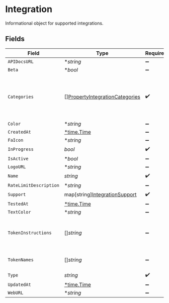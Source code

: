 # Integration

Informational object for supported integrations.


## Fields

| Field                                                                                   | Type                                                                                    | Required                                                                                | Description                                                                             |
| --------------------------------------------------------------------------------------- | --------------------------------------------------------------------------------------- | --------------------------------------------------------------------------------------- | --------------------------------------------------------------------------------------- |
| `APIDocsURL`                                                                            | **string*                                                                               | :heavy_minus_sign:                                                                      | N/A                                                                                     |
| `Beta`                                                                                  | **bool*                                                                                 | :heavy_minus_sign:                                                                      | N/A                                                                                     |
| `Categories`                                                                            | [][PropertyIntegrationCategories](../../models/shared/propertyintegrationcategories.md) | :heavy_check_mark:                                                                      | The categories of support solutions that this integration has                           |
| `Color`                                                                                 | **string*                                                                               | :heavy_minus_sign:                                                                      | N/A                                                                                     |
| `CreatedAt`                                                                             | [*time.Time](https://pkg.go.dev/time#Time)                                              | :heavy_minus_sign:                                                                      | N/A                                                                                     |
| `FaIcon`                                                                                | **string*                                                                               | :heavy_minus_sign:                                                                      | N/A                                                                                     |
| `InProgress`                                                                            | *bool*                                                                                  | :heavy_check_mark:                                                                      | N/A                                                                                     |
| `IsActive`                                                                              | **bool*                                                                                 | :heavy_minus_sign:                                                                      | N/A                                                                                     |
| `LogoURL`                                                                               | **string*                                                                               | :heavy_minus_sign:                                                                      | N/A                                                                                     |
| `Name`                                                                                  | *string*                                                                                | :heavy_check_mark:                                                                      | N/A                                                                                     |
| `RateLimitDescription`                                                                  | **string*                                                                               | :heavy_minus_sign:                                                                      | N/A                                                                                     |
| `Support`                                                                               | map[string][IntegrationSupport](../../models/shared/integrationsupport.md)              | :heavy_check_mark:                                                                      | N/A                                                                                     |
| `TestedAt`                                                                              | [*time.Time](https://pkg.go.dev/time#Time)                                              | :heavy_minus_sign:                                                                      | N/A                                                                                     |
| `TextColor`                                                                             | **string*                                                                               | :heavy_minus_sign:                                                                      | N/A                                                                                     |
| `TokenInstructions`                                                                     | []*string*                                                                              | :heavy_minus_sign:                                                                      | instructions for the user on how to find the token/key                                  |
| `TokenNames`                                                                            | []*string*                                                                              | :heavy_minus_sign:                                                                      | if auth_types = 'token'                                                                 |
| `Type`                                                                                  | *string*                                                                                | :heavy_check_mark:                                                                      | N/A                                                                                     |
| `UpdatedAt`                                                                             | [*time.Time](https://pkg.go.dev/time#Time)                                              | :heavy_minus_sign:                                                                      | N/A                                                                                     |
| `WebURL`                                                                                | **string*                                                                               | :heavy_minus_sign:                                                                      | N/A                                                                                     |